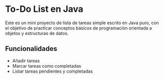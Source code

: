 # To-Do List en Java

Este es un mini proyecto de lista de tareas simple escrito en Java puro, con el objetivo de practicar conceptos básicos de programación orientada a objetos y estructuras de datos.

## Funcionalidades

- Añadir tareas
- Marcar tareas como completadas
- Listar tareas pendientes y completadas
